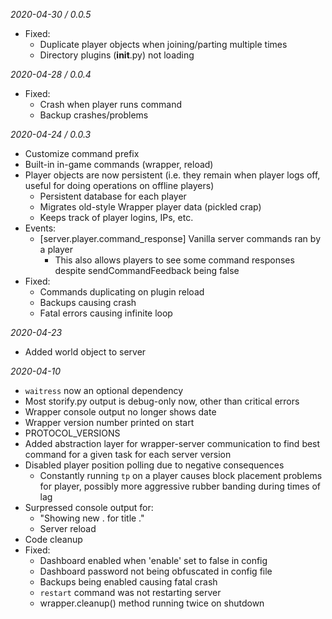 *2020-04-30 / 0.0.5*
- Fixed:
    - Duplicate player objects when joining/parting multiple times
    - Directory plugins (__init__.py) not loading

*2020-04-28 / 0.0.4*
- Fixed:
    - Crash when player runs command
    - Backup crashes/problems

*2020-04-24 / 0.0.3*
- Customize command prefix
- Built-in in-game commands (wrapper, reload)
- Player objects are now persistent (i.e. they remain when player logs off, useful for doing operations on offline players)
    - Persistent database for each player
    - Migrates old-style Wrapper player data (pickled crap)
    - Keeps track of player logins, IPs, etc.
- Events:
    - [server.player.command_response] Vanilla server commands ran by a player
        - This also allows players to see some command responses despite sendCommandFeedback being false
- Fixed:
    - Commands duplicating on plugin reload
    - Backups causing crash
    - Fatal errors causing infinite loop

*2020-04-23*
- Added world object to server

*2020-04-10*
- `waitress` now an optional dependency
- Most storify.py output is debug-only now, other than critical errors
- Wrapper console output no longer shows date
- Wrapper version number printed on start
- PROTOCOL_VERSIONS
- Added abstraction layer for wrapper-server communication to find best command for a given task for each server version
- Disabled player position polling due to negative consequences
    - Constantly running `tp` on a player causes block placement problems for player, possibly more aggressive rubber banding during times of lag
- Surpressed console output for:
    - "Showing new . for title ."
    - Server reload
- Code cleanup
- Fixed:
    - Dashboard enabled when 'enable' set to false in config
    - Dashboard password not being obfuscated in config file
    - Backups being enabled causing fatal crash
    - `restart` command was not restarting server
    - wrapper.cleanup() method running twice on shutdown
